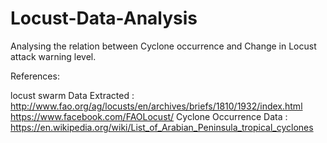# Locust-Data-Analysis
Analysing the relation between Cyclone occurrence and Change in Locust attack warning level.

References:

locust swarm Data Extracted : http://www.fao.org/ag/locusts/en/archives/briefs/1810/1932/index.html     
                              https://www.facebook.com/FAOLocust/
Cyclone Occurrence Data     : https://en.wikipedia.org/wiki/List_of_Arabian_Peninsula_tropical_cyclones




